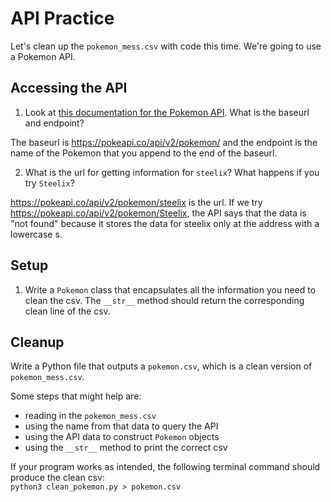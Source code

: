 # API Practice
Let's clean up the `pokemon_mess.csv` with code this time. We're going to use a Pokemon API.

## Accessing the API
1. Look at [this documentation for the Pokemon API](https://pokeapi.co/docs/v2#pokemon). What is the baseurl and endpoint?

 The baseurl is https://pokeapi.co/api/v2/pokemon/ and the endpoint is the name of the Pokemon that you append to the end of the baseurl.

2. What is the url for getting information for `steelix`? What happens if you try `Steelix`?

 https://pokeapi.co/api/v2/pokemon/steelix is the url. If we try https://pokeapi.co/api/v2/pokemon/Steelix, the API says that the data is "not found" because it stores the data for steelix only at the address with a lowercase s.

## Setup
1. Write a `Pokemon` class that encapsulates all the information you need to clean the csv. The `__str__` method should return the corresponding clean line of the csv.

## Cleanup
Write a Python file that outputs a `pokemon.csv`, which is a clean version of `pokemon_mess.csv`.

Some steps that might help are:
 - reading in the `pokemon_mess.csv`
 - using the name from that data to query the API
 - using the API data to construct `Pokemon` objects
 - using the `__str__` method to print the correct csv

If your program works as intended, the following terminal command should produce the clean csv:  
`python3 clean_pokemon.py > pokemon.csv`
